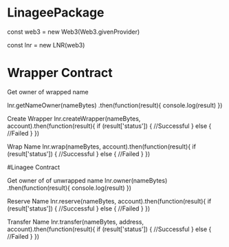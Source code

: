 # LinageePackage

const web3 = new Web3(Web3.givenProvider)

const lnr = new LNR(web3)

# Wrapper Contract

Get owner of wrapped name

lnr.getNameOwner(nameBytes)
.then(function(result){
    console.log(result)
})



Create Wrapper
lnr.createWrapper(nameBytes, account).then(function(result){
    if (result['status']) {
     //Successful
     } else {
     //Failed
     }
})

Wrap Name
lnr.wrap(nameBytes, account).then(function(result){
    if (result['status']) {
     //Successful
     } else {
     //Failed
     }
})

#Linagee Contract

Get owner of of unwrapped name
lnr.owner(nameBytes)
.then(function(result){
    console.log(result)
})

Reserve Name
lnr.reserve(nameBytes, account).then(function(result){
    if (result['status']) {
     //Successful
     } else {
     //Failed
     }
})

Transfer Name
lnr.transfer(nameBytes, address, account).then(function(result){
    if (result['status']) {
     //Successful
     } else {
     //Failed
     }
})

